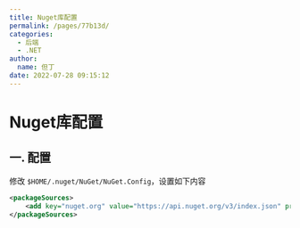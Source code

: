 ```yaml
---
title: Nuget库配置
permalink: /pages/77b13d/
categories: 
  - 后端
  - .NET
author: 
  name: 但丁
date: 2022-07-28 09:15:12
---
```


# Nuget库配置

## 一. 配置
修改 `$HOME/.nuget/NuGet/NuGet.Config`，设置如下内容

``` xml
<packageSources>
    <add key="nuget.org" value="https://api.nuget.org/v3/index.json" protocolVersion="3" />
</packageSources>
```
